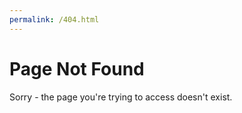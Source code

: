 ```yaml
---
permalink: /404.html
---
```


# Page Not Found
Sorry - the page you're trying to access doesn't exist.
